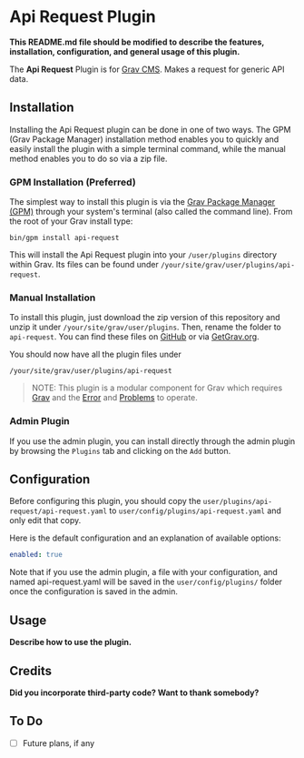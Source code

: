 # Api Request Plugin

**This README.md file should be modified to describe the features, installation, configuration, and general usage of this plugin.**

The **Api Request** Plugin is for [Grav CMS](http://github.com/getgrav/grav). Makes a request for generic API data.

## Installation

Installing the Api Request plugin can be done in one of two ways. The GPM (Grav Package Manager) installation method enables you to quickly and easily install the plugin with a simple terminal command, while the manual method enables you to do so via a zip file.

### GPM Installation (Preferred)

The simplest way to install this plugin is via the [Grav Package Manager (GPM)](http://learn.getgrav.org/advanced/grav-gpm) through your system's terminal (also called the command line).  From the root of your Grav install type:

    bin/gpm install api-request

This will install the Api Request plugin into your `/user/plugins` directory within Grav. Its files can be found under `/your/site/grav/user/plugins/api-request`.

### Manual Installation

To install this plugin, just download the zip version of this repository and unzip it under `/your/site/grav/user/plugins`. Then, rename the folder to `api-request`. You can find these files on [GitHub](https://github.com/shaun-cave/grav-plugin-api-request) or via [GetGrav.org](http://getgrav.org/downloads/plugins#extras).

You should now have all the plugin files under

    /your/site/grav/user/plugins/api-request
	
> NOTE: This plugin is a modular component for Grav which requires [Grav](http://github.com/getgrav/grav) and the [Error](https://github.com/getgrav/grav-plugin-error) and [Problems](https://github.com/getgrav/grav-plugin-problems) to operate.

### Admin Plugin

If you use the admin plugin, you can install directly through the admin plugin by browsing the `Plugins` tab and clicking on the `Add` button.

## Configuration

Before configuring this plugin, you should copy the `user/plugins/api-request/api-request.yaml` to `user/config/plugins/api-request.yaml` and only edit that copy.

Here is the default configuration and an explanation of available options:

```yaml
enabled: true
```

Note that if you use the admin plugin, a file with your configuration, and named api-request.yaml will be saved in the `user/config/plugins/` folder once the configuration is saved in the admin.

## Usage

**Describe how to use the plugin.**

## Credits

**Did you incorporate third-party code? Want to thank somebody?**

## To Do

- [ ] Future plans, if any

